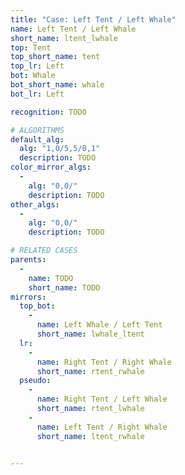 ```yaml
---
title: "Case: Left Tent / Left Whale"
name: Left Tent / Left Whale
short_name: ltent_lwhale
top: Tent
top_short_name: tent
top_lr: Left
bot: Whale
bot_short_name: whale
bot_lr: Left

recognition: TODO

# ALGORITHMS
default_alg:
  alg: "1,0/5,5/0,1"
  description: TODO
color_mirror_algs:
  -
    alg: "0,0/"
    description: TODO
other_algs:
  -
    alg: "0,0/"
    description: TODO

# RELATED CASES
parents:
  -
    name: TODO
    short_name: TODO
mirrors:
  top_bot:
    -
      name: Left Whale / Left Tent
      short_name: lwhale_ltent
  lr:
    -
      name: Right Tent / Right Whale
      short_name: rtent_rwhale
  pseudo:
    -
      name: Right Tent / Left Whale
      short_name: rtent_lwhale
    -
      name: Left Tent / Right Whale
      short_name: ltent_rwhale


---
```


